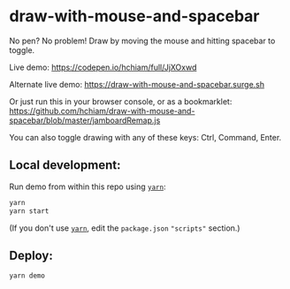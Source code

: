 # draw-with-mouse-and-spacebar

No pen? No problem! Draw by moving the mouse and hitting spacebar to toggle.

Live demo: <https://codepen.io/hchiam/full/JjXOxwd>

Alternate live demo: <https://draw-with-mouse-and-spacebar.surge.sh>

Or just run this in your browser console, or as a bookmarklet: <https://github.com/hchiam/draw-with-mouse-and-spacebar/blob/master/jamboardRemap.js>

You can also toggle drawing with any of these keys: Ctrl, Command, Enter.

## Local development:

Run demo from within this repo using [`yarn`](https://github.com/hchiam/learning-yarn):

```bash
yarn
yarn start
```

(If you don't use [`yarn`](https://github.com/hchiam/learning-yarn), edit the `package.json` `"scripts"` section.)

## Deploy:

```bash
yarn demo
```
